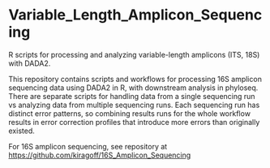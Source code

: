 # Variable_Length_Amplicon_Sequencing
R scripts for processing and analyzing variable-length amplicons (ITS, 18S) with DADA2.

This repository contains scripts and workflows for processing 16S amplicon sequencing data using DADA2 in R, with downstream analysis in phyloseq. 
There are separate scripts for handling data from a single sequencing run vs analyzing data from multiple sequencing runs. 
Each sequencing run has distinct error patterns, so combining results runs for the whole workflow results in error correction profiles that introduce more errors than originally existed.

For 16S amplicon sequencing, see repository at https://github.com/kiragoff/16S_Amplicon_Sequencing

